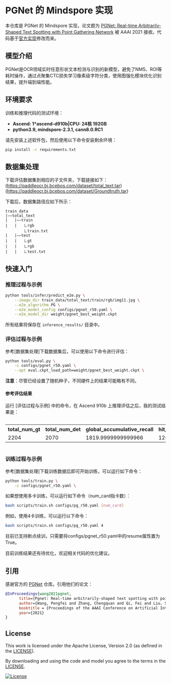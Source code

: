 # PGNet 的 Mindspore 实现

本仓库是 PGNet 的 Mindspore 实现，论文题为 [PGNet: Real-time Arbitrarily-Shaped Text Spotting with Point Gathering Network](https://arxiv.org/abs/2104.05458) 被 AAAI 2021 接收。代码基于[官方实现](https://github.com/PaddlePaddle/PaddleOCR/blob/release/2.6/doc/doc_ch/algorithm_e2e_pgnet.md)修改而来。

## 模型介绍
PGNet是OCR领域实时任意形状文本检测与识别的新模型，避免了NMS、ROI等耗时操作，通过点聚集CTC损失学习像素级字符分类，使用图强化模块优化识别结果，提升端到端性能。

## 环境要求
训练和推理代码的测试环境：

- **Ascend: 1*ascend-d910b|CPU: 24核 192GB**
- **python3.9, mindspore-2.3.1, cann8.0.RC1**

请先安装上述软件包，然后使用以下命令安装剩余环境：

```bash
pip install -r requirements.txt
```

## 数据集处理
下载评估数据集到相应的子文件夹，下载链接如下：
(https://paddleocr.bj.bcebos.com/dataset/total_text.tar)
(https://paddleocr.bj.bcebos.com/dataset/Groundtruth.tar)

下载后，数据集路径应如下所示：

```
train_data
|——total_text
|   |——train
|   |   ㇗rgb
        ㇗train.txt
|   |——test
|   |   ㇗gt
|   |   ㇗rgb
|   |   ㇗test.txt
```

## 快速入门

### 推理过程与示例
```bash
python tools/infer/predict_e2e.py \
    --image_dir train_data/total_text/train/rgb/img11.jpg \
    --e2e_algorithm PG \
    --e2e_model_config configs/pgnet_r50.yaml \
    --e2e_model_dir weight/pgnet_best_weight.ckpt
```
所有结果将保存在 `inference_results/` 目录中。

### 评估过程与示例

参考[数据集处理]下载数据集后，可以使用以下命令进行评估：

```bash
python tools/eval.py \
    -c configs/pgnet_r50.yaml \
    --opt eval.ckpt_load_path=weight/pgnet_best_weight.ckpt \
```

**注意**：尽管已经设置了随机种子，不同硬件上的结果可能略有不同。

#### 参考评估结果
运行 [评估过程与示例] 中的命令，在 Ascend 910b 上推理评估之后，我的测试结果是：

<div style="overflow-x: auto;">
    <table>
        <tr>
            <th>total_num_gt</th>
            <th>total_num_det</th>
            <th>global_accumulative_recall</th>
            <th>hit_str_count</th>
            <th>recall</th>
            <th>precision</th>
            <th>f_score</th>
            <th>seqerr</th>
            <th>recall_e2e</th>
            <th>precision_e2e</th>
            <th>f_score_e2e</th>
        </tr>
        <tr>
            <td>2204</td>
            <td>2070</td>
            <td>1819.9999999999966</td>
            <td>1266</td>
            <td>0.8257713248638823</td>
            <td>0.8765217391304333</td>
            <td>0.8503900216750798</td>
            <td>0.3043956043956031</td>
            <td>0.574410163339383</td>
            <td>0.6115942028985507</td>
            <td>0.5924192793635938</td>
        </tr>
    </table>
</div>

### 训练过程与示例

参考[数据集处理]下载训练数据后即可开始训练，可以运行如下命令：

```bash
python tools/train.py \
    -c configs/pgnet_r50.yaml \
```

如果想使用多卡训练，可以运行如下命令（num_card指卡数）：

```bash
bash scripts/train.sh configs/pg_r50.yaml [num_card]
```

例如，使用4卡训练，可以运行以下命令：

```bash
bash scripts/train.sh configs/pg_r50.yaml 4
```

目前已支持断点续训，只需要将configs/pgnet_r50.yaml中的resume属性置为True。

目前训练结果还有待优化，欢迎相关代码的优化建议。

## 引用

感谢官方的 [PGNet](https://github.com/PaddlePaddle/PaddleOCR) 仓库。引用他们的论文：

```bibtex
@InProceedings{wang2021pgnet,
      title={Pgnet: Real-time arbitrarily-shaped text spotting with point gathering network},
      author={Wang, Pengfei and Zhang, Chengquan and Qi, Fei and Liu, Shanshan and Zhang, Xiaoqiang and Lyu, Pengyuan and Han, Junyu and Liu, Jingtuo and Ding, Errui and Shi, Guangming},
      booktitle = {Proceedings of the AAAI Conference on Artificial Intelligence},
      year={2021}
}
```

## License

This work is licensed under the Apache License, Version 2.0 (as defined in the [LICENSE](LICENSE.txt)).

By downloading and using the code and model you agree to the terms in the  [LICENSE](LICENSE.txt).

[![License](https://img.shields.io/badge/License-Apache--2.0-929292)](https://www.apache.org/licenses/LICENSE-2.0)
